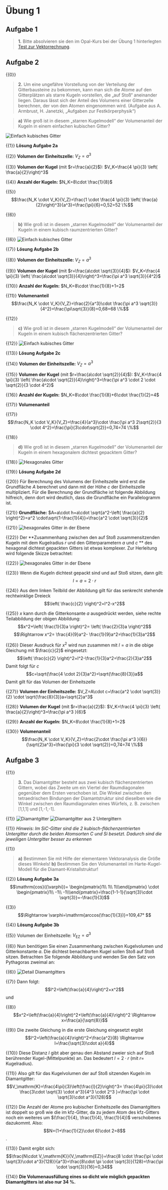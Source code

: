 <!--
author: Claudia Funke
email: claudia.funke@physik.tu-freiberg.de
title: Lösung Übung 1 
version: 2.0
language: de
narrator: Deutsch Female
comment:  Struktur der Materie Übung 1
@style
.lia-toc__bottom {
    display: none;
}
@end

import: https://raw.githubusercontent.com/liaTemplates/KekuleJS/master/README.md

import: https://github.com/liascript/CodeRunner

import: https://raw.githubusercontent.com/LiaTemplates/Pyodide/master/README.md
-->

# Übung 1

## Aufgabe 1
> __1.__ Bitte absolvieren sie den im Opal-Kurs bei der Übung 1 hinterlegten [Test zur Vektorrechnung](https://bildungsportal.sachsen.de/opal/auth/RepositoryEntry/1013219356/CourseNode/1692325844519000012).

## Aufgabe 2

{{0}}
> __2.__ Um eine ungefähre Vorstellung von der Verteilung der Gitterbausteine zu bekommen, kann man sich die Atome auf den Gitterplätzen als starre Kugeln vorstellen, die „auf Stoß“ aneinander liegen. Daraus lässt sich der Anteil des Volumens einer Gitterzelle berechnen, der von den Atomen eingenommen wird. (Aufgabe aus A. Armbrust, H. Janetzki, „Aufgaben zur Festkörperphysik“)

> __a)__ Wie groß ist in diesem „starren Kugelmodell“ der Volumenanteil der Kugeln in einem einfachen kubischen Gitter? 

![Einfach kubisches Gitter](media/sc.png "*Einfach kubisches Gitter; Quelle: A. Ambrust, H. Janetzki, Aufgaben zur Festkörperphysik*") 

{{1}}
**Lösung Aufgabe 2a**

{{2}}
**Volumen der Einheitszelle:** $V_Z=a^3$

{{3}}
**Volumen der Kugel** (mit $r=\frac{a}{2}$):  $V_K=\frac{4 \pi}{3} \left( \frac{a}{2}\right)^3$

{{4}}
**Anzahl der Kugeln:** $N_K=8\cdot \frac{1}{8}$

{{5}}
$$\frac{N_K \cdot V_K}{V_Z}=\frac{1  \cdot \frac{4 \pi}{3} \left( \frac{a}{2}\right)^3}{a^3}=\frac{\pi}{6}=0,52=52 \%$$



{{6}} 
> __b)__ Wie groß ist in diesem „starren Kugelmodell“ der Volumenanteil der Kugeln in einem kubisch raumzentrierten Gitter? 

{{6}} 
![Einfach kubisches Gitter](media/bcc.png "*Kubisch raumzentriertes Gitter; Quelle: A. Ambrust, H. Janetzki, Aufgaben zur Festkörperphysik*") 

{{7}}
**Lösung Aufgabe 2b**

{{8}}
**Volumen der Einheitszelle:** $V_Z=a^3$

{{9}}
**Volumen der Kugel** (mit $r=\frac{a\cdot \sqrt{3}}{4}$):  $V_K=\frac{4 \pi}{3} \left( \frac{a\cdot \sqrt{3}}{4}\right)^3=\frac{\pi a^3 \sqrt{3}}{4^2}$

{{10}}
**Anzahl der Kugeln:** $N_K=8\cdot \frac{1}{8}+1=2$

{{11}}
**Volumenanteil**
$$\frac{N_K \cdot V_K}{V_Z}=\frac{2}{a^3}\cdot \frac{\pi a^3 \sqrt{3}}{4^2}=\frac{\pi\sqrt{3}}{8}=0,68=68 \%$$

{{12}}
> __c)__ Wie groß ist in diesem „starren Kugelmodell“ der Volumenanteil der Kugeln in einem kubisch flächenzentrierten Gitter? 

{{12}}
![Einfach kubisches Gitter](media/fcc.png "*Kubisch flächenzentriertes Gitter; Quelle: A. Ambrust, H. Janetzki, Aufgaben zur Festkörperphysik*") 

{{13}}
**Lösung Aufgabe 2c**

{{14}}
**Volumen der Einheitszelle:** $V_Z=a^3$

{{15}}
**Volumen der Kugel** (mit $r=\frac{a\cdot \sqrt{2}}{4}$):  $V_K=\frac{4 \pi}{3} \left( \frac{a\cdot \sqrt{2}}{4}\right)^3=\frac{\pi a^3 \cdot 2 \cdot \sqrt{2}}{3 \cdot 4^2}$


{{16}}
**Anzahl der Kugeln:** $N_K=8\cdot \frac{1}{8}+6\cdot \frac{1}{2}=4$

{{17}}
**Volumenanteil**

{{17}}
$$\frac{N_K \cdot V_K}{V_Z}=\frac{4}{a^3}\cdot \frac{\pi a^3 2\sqrt{2}}{3 \cdot 4^2}=\frac{\pi}{3\cdot\sqrt{2}}=0,74=74 \%$$

{{18}}
> __d)__ Wie groß ist in diesem „starren Kugelmodell“ der Volumenanteil der Kugeln in einem hexagonalem dichtest gepacktem Gitter? 

{{18}}
![Hexagonales Gitter](media/hex.png "*Hexagonales Gitter; Quelle: A. Ambrust, H. Janetzki, Aufgaben zur Festkörperphysik*") 


{{19}}
**Lösung Aufgabe 2d**

{{20}}
Für Berechnung des Volumens der Einheitszelle wird erst die Grundfläche $A$ berechnet und dann mit der Höhe  $c$ der Einheitszelle multipliziert. Für die Berechnung der Grundfläche ist folgende Abbildung hilfreich, denn dort wird deutlich, dass die Grundfläche ein Parallelogramm ist.


{{21}}
**Grundfläche:** $A=a\cdot h=a\cdot \sqrt{a^2-\left( \frac{a}{2} \right)^2}=a^2 \cdot\sqrt{1-\frac{1}{4}}=\frac{a^2 \cdot \sqrt{3}}{2}$

{{21}}
![hexagonales Gitter in der Ebene](media/hexagonal2d.png "*Hexagonales Gitter; Quelle: C. Funke*") 

{{22}}
Der **Zusammenhang zwischen den auf Stoß zusammensitzenden Kugeln mit dem Kugelradius $r$ und den Gitterparametern $a$ und $c$ ** des hexagonal dichtest gepackten Gitters ist etwas komplexer. Zur Herleitung wird folgende Skizze betrachtet:

{{22}}
![hexagonales Gitter in der Ebene](media/hexagonalLoesung.png "*Geometrische  Zusammenhänge im Hexagonalen Gitter; Quelle: links A. Ambrust, H. Janetzki, Aufgaben zur Festkörperphysik; rechts C. Funke*") 

{{23}}
Wenn die Kugeln dichtest gepackt sind und auf Stoß sitzen, dann gilt:
$$l=a=2\cdot r$$

{{24}}
Aus dem linken Teilbild der Abbildung gilt für das senkrecht stehende rechtwinklige Dreieck
$$\left( \frac{c}{2} \right)^2=l^2-x^2$$

{{25}}
$x$ kann durch die Gitterkonsante $a$ ausgedrückt werden, siehe rechte Teilabbildung der obigen Abbildung:
$$x^2+\left( \frac{1}{3}a \right)^2=  \left( \frac{2}{3}a \right)^2$$
$$\Rightarrow x^2= \frac{4}{9}a^2- \frac{1}{9}a^2=\frac{1}{3}a^2$$

{{26}}
Dieser Ausdruck für $x^2$ wird nun zusammen mit $l=a$ in die obige Gleichung mit $\frac{c}{2}$ eingesetzt:
$$\left( \frac{c}{2} \right)^2=l^2-\frac{1}{3}a^2=\frac{2}{3}a^2$$
Damit folgt für $c$
$$c=\sqrt{\frac{4 \cdot 2}{3}a^2}=\sqrt{\frac{8}{3}}a$$
Damit gilt für das Volumen der Einheitszelle

{{27}}
**Volumen der Einheitszelle:** $V_Z=A\cdot c=\frac{a^2 \cdot \sqrt{3}}{2} \cdot \sqrt{\frac{8}{3}}a=\sqrt{2}a^3$

{{28}}
**Volumen der Kugel** (mit $r=\frac{a}{2}$):  $V_K=\frac{4 \pi}{3} \left( \frac{a}{2}\right)^3=\frac{\pi a^3 }{6}$

{{29}}
**Anzahl der Kugeln:** $N_K=8\cdot \frac{1}{8}+1=2$

{{30}}
**Volumenanteil**
$$\frac{N_K \cdot V_K}{V_Z}=\frac{2\cdot \frac{\pi a^3 }{6}}{\sqrt{2}a^3}=\frac{\pi}{3 \cdot \sqrt{2}}=0,74=74 \%$$

## Aufgabe 3

{{1}}
> __3.__ Das Diamantgitter besteht aus zwei kubisch flächenzentrierten Gittern, wobei das Zweite um ein Viertel der Raumdiagonalen gegenüber dem Ersten verschoben ist. Die Winkel zwischen den tetraedrischen Bindungen der Diamantstruktur sind dieselben wie die Winkel zwischen den Raumdiagonalen eines Würfels, z. B. zwischen [1,1,1] und [1,-1,-1]. 

{{1}}
![Diamantgitter](media/diamant.png "*Diamantgitter; Abbildung erstellt mit VESTA, Quelle: C. Funke*") ![Diamantgitter aus 2 Untergittern](media/SiC.png "*SiC-Gitter; Abbildung erstellt mit VESTA, Quelle: C. Funke*")

{{1}}
*Hinweis: Im SiC-Gitter sind die 2 kubisch-flächenzentrierten Untergitter durch die beiden Atomsorten C und Si besetzt. Dadurch sind die jeweiligen Untergitter besser zu erkennen*

{{1}}
> __a)__ Bestimmen Sie mit Hilfe der elementaren Vektoranalysis die Größe dieses Winkels!
> __b)__ Bestimmen Sie den Volumenanteil im Harte-Kugel-Modell für die Diamant-Kristallstruktur!

{{2}}
**Lösung Aufgabe 3a**
$$\mathrm{cos}({\varphi})=
\begin{pmatrix}1\\ 1\\ 1\\\end{pmatrix} \cdot 
\begin{pmatrix}1\\ -1\\ -1\\\end{pmatrix}=\frac{1-1-1}{\sqrt{3}\cdot \sqrt{3}}=-\frac{1}{3}$$

{{3}}
$$\Rightarrow \varphi=\mathrm{arccos(\frac{1}{3})}=109,47°  $$

{{4}}
**Lösung Aufgabe 3b**

{{5}}
Volumen der Einheitszelle: $V_\mathrm{EZ}=a^3$

{{6}}
Nun benötigen Sie einen Zusammenhang zwischen Kugelvolumen und Gitterkonstante $a$. Die dichtest benachbarten Kugel sollen Stoß auf Stoß sitzen. 
Betrachten Sie folgende Abbildung und wenden Sie den Satz von Pythagoras zweimal an:

{{6}}
![Detail Diamantgitters](media/diamanatdetail.png "*Ausschnitt aus Diamantgitter (ein Achtel der Einheitszelle) zum Erkennen der geometrischen Zusammenhänge zwischen $l$, $x$ und $\frac{a}{4}$; Quelle: A. Ambrust, H. Janetzki, Aufgaben zur Festkörperphysik*")

{{7}}
Dann folgt:
$$l^2=\left(\frac{a}{4}\right)^2+x^2$$
und

{{8}}
$$x^2=\left(\frac{a}{4}\right)^2+\left(\frac{a}{4}\right)^2 \Rightarrow x=\frac{a}{\sqrt{8}}$$

{{9}}
Die zweite Gleichung in die erste Gleichung eingesetzt ergibt
$$l^2=\left(\frac{a}{4}\right)^2+\frac{a^2}{8} \Rightarrow l=\frac{\sqrt{3}\cdot a}{4}$$

{{10}}
Diese Distanz $l$ gibt aber genau den Abstand zweier sich auf Stoß berührender Kugel-(Mittelpunkte) an. Das bedeutert $l= 2 \cdot r$ (mit $r=$ Kugelradius).


{{11}}
Also gilt für das Kugelvolumen der auf Stoß sitzenden Kugeln im Diamantgitter:
$$V_\mathrm{K}=\frac{4\pi}{3}\left(\frac{l}{2}\right)^3= \frac{4\pi}{3}\cdot \frac{3\cdot \sqrt{3} \cdot a^3}{4^3 \cdot 2^3 }=\frac{\pi \cdot \sqrt{3}\cdot a^3}{128}$$

{{12}}
Die Anzahl der Atome pro kubischer Einheitszelle des Diamantgitters ist doppelt so groß wie die im kfz-Gitter, da zu jedem Atom des kfz-Gitters noch ein weiteres um $(\frac{1}{4}, \frac{1}{4}, \frac{1}{4})$ verschobenes dazukommt. Also: $$N=(1+\frac{1}{2}\cdot 6)\cdot 2=8$$.

{{13}}
Damit ergibt sich:
$$\frac{N\cdot V_\mathrm{K}}{V_\mathrm{EZ}}=\frac{8 \cdot \frac{\pi \cdot \sqrt{3}\cdot a^3}{128}}{a^3}=\frac{8\cdot \pi \cdot \sqrt{3}}{128}=\frac{\pi \cdot \sqrt{3}}{16}=0,34$$

{{14}}
**Die Volumenausfüllung eines so dicht wie möglich gepackten Diamantgitters ist also nur 34 %.**

